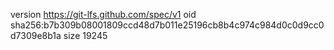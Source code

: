 version https://git-lfs.github.com/spec/v1
oid sha256:b7b309b08001809ccd48d7b011e25196cb8b4c974c984d0c0d9cc0d7309e8b1a
size 19245
